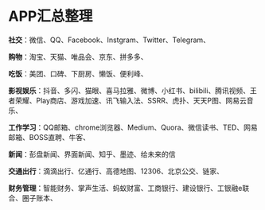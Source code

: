 # APP汇总整理

**社交**：微信、QQ、Facebook、Instgram、Twitter、Telegram、

**购物**：淘宝、天猫、唯品会、京东、拼多多、

**吃饭**：美团、口碑、下厨房、懒饭、便利峰、

**影视娱乐**：抖音、多闪、猫眼、喜马拉雅、微博、小红书、bilibili、腾讯视频、王者荣耀、Play商店、游戏加速、讯飞输入法、SSRR、虎扑、天天P图、网易云音乐、

**工作学习**：QQ邮箱、chrome浏览器、Medium、Quora、微信读书、TED、网易邮箱、BOSS直聘、牛客、

**新闻**：彭盘新闻、界面新闻、知乎、墨迹、给未来的信

**交通出行**：滴滴出行、亿通行、高德地图、12306、北京公交、链家、

**财务管理**：智能财务、掌声生活、蚂蚁财富、工商银行、建设银行、工银融e联合、圈子账本、